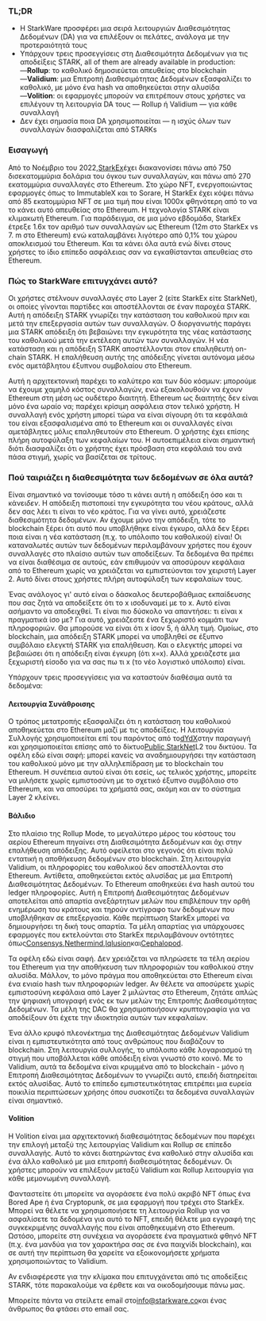### TL;DR

* Η StarkWare προσφέρει μια σειρά λειτουργιών Διαθεσιμότητας Δεδομένων (DA) για να επιλέξουν οι πελάτες, ανάλογα με την προτεραιότητά τους
* Υπάρχουν τρεις προσεγγίσεις στη Διαθεσιμότητα Δεδομένων για τις αποδείξεις STARK, all of them are already available in production:\
  —**Rollup**: το καθολικό δημοσιεύεται απευθείας στο blockchain\
  —**Validium**: μια Επιτροπή Διαθεσιμότητας Δεδομένων εξασφαλίζει το καθολικό, με μόνο ένα hash να αποθηκεύεται στην αλυσίδα\
  —**Volition**: οι εφαρμογές μπορούν να επιτρέπουν στους χρήστες να επιλέγουν τη λειτουργία DA τους — Rollup ή Validium — για κάθε συναλλαγή
* Δεν έχει σημασία ποια DA χρησιμοποιείται — η ισχύς όλων των συναλλαγών διασφαλίζεται από STARKs

### Εισαγωγή

Από το Νοέμβριο του 2022,[StarkEx](https://starkware.co/starkex/)έχει διακανονίσει πάνω από 750 δισεκατομμύρια δολάρια του όγκου των συναλλαγών, και πάνω από 270 εκατομμύρια συναλλαγές στο Ethereum. Στο χώρο NFT, ενεργοποιώντας εφαρμογές όπως το ImmutableX και το Sorare, Η StarkEx έχει κόψει πάνω από 85 εκατομμύρια NFT σε μια τιμή που είναι 1000x φθηνότερη από το να το κάνει αυτό απευθείας στο Ethereum. Η τεχνολογία STARK είναι κλιμακωτή Ethereum. Για παράδειγμα, σε μια μόνο εβδομάδα, StarkEx έτρεξε 1.6x τον αριθμό των συναλλαγών ως Ethereum (12m στο StarkEx vs 7. m στο Ethereum) ενώ καταλαμβάνει λιγότερο από 0,1% του χώρου αποκλεισμού του Ethereum. Και τα κάνει όλα αυτά ενώ δίνει στους χρήστες το ίδιο επίπεδο ασφάλειας σαν να εγκαθίστανται απευθείας στο Ethereum.

### Πώς το StarkWare επιτυγχάνει αυτό?

Οι χρήστες στέλνουν συναλλαγές στο Layer 2 (είτε StarkEx είτε StarkNet), οι οποίες γίνονται παρτίδες και αποστέλλονται σε έναν παροχέα STARK. Αυτή η απόδειξη STARK γνωρίζει την κατάσταση του καθολικού πριν και μετά την επεξεργασία αυτών των συναλλαγών. Ο διοργανωτής παράγει μια STARK απόδειξη ότι βεβαιώνει την εγκυρότητα της νέας κατάστασης του καθολικού μετά την εκτέλεση αυτών των συναλλαγών. Η νέα κατάσταση και η απόδειξη STARK αποστέλλονται στον επαληθευτή on-chain STARK. Η επαλήθευση αυτής της απόδειξης γίνεται αυτόνομα μέσω ενός αμετάβλητου έξυπνου συμβολαίου στο Ethereum.

Αυτή η αρχιτεκτονική παρέχει το καλύτερο και των δύο κόσμων: μπορούμε να έχουμε χαμηλό κόστος συναλλαγών, ενώ εξακολουθούν να έχουν Ethereum στη μέση ως ουδέτερο διαιτητή. Ethereum ως διαιτητής δεν είναι μόνο ένα ωραίο να; παρέχει κρίσιμη ασφάλεια στον τελικό χρήστη. Η συναλλαγή ενός χρήστη μπορεί τώρα να είναι σίγουρη ότι τα κεφάλαιά του είναι εξασφαλισμένα από το Ethereum και οι συναλλαγές είναι αμετάβλητες μόλις επαληθευτούν στο Ethereum. Ο χρήστης έχει επίσης πλήρη αυτοφύλαξη των κεφαλαίων του. Η αυτοεπιμέλεια είναι σημαντική διότι διασφαλίζει ότι ο χρήστης έχει πρόσβαση στα κεφάλαιά του ανά πάσα στιγμή, χωρίς να βασίζεται σε τρίτους.

### Πού ταιριάζει η διαθεσιμότητα των δεδομένων σε όλα αυτά?

Είναι σημαντικό να τονίσουμε τόσο τι κάνει αυτή η απόδειξη όσο και τι κάνει*δεν*. Η απόδειξη πιστοποιεί την εγκυρότητα του νέου κράτους, αλλά δεν σας λέει τι είναι το νέο κράτος. Για να γίνει αυτό, χρειάζεστε διαθεσιμότητα δεδομένων. Αν έχουμε μόνο την απόδειξη, τότε το blockchain ξέρει ότι αυτό που υποβλήθηκε είναι έγκυρο, αλλά δεν ξέρει ποια είναι η νέα κατάσταση (π.χ. το υπόλοιπο του καθολικού) είναι! Οι καταναλωτές αυτών των δεδομένων περιλαμβάνουν χρήστες που έχουν συναλλαγές στο πλαίσιο αυτών των αποδείξεων. Τα δεδομένα θα πρέπει να είναι διαθέσιμα σε αυτούς, εάν επιθυμούν να αποσύρουν κεφάλαια από το Ethereum χωρίς να χρειάζεται να εμπιστεύονται τον χειριστή Layer 2. Αυτό δίνει στους χρήστες πλήρη αυτοφύλαξη των κεφαλαίων τους.

Ένας ανάλογος γι' αυτό είναι ο δάσκαλος δευτεροβάθμιας εκπαίδευσης που σας ζητά να αποδείξετε ότι το x ισοδυναμεί με το x. Αυτό είναι ασήμαντο να αποδειχθεί. Τι είναι πιο δύσκολο να απαντήσει: τι είναι x πραγματικά ίσο με? Για αυτό, χρειάζεστε ένα ξεχωριστό κομμάτι των πληροφοριών. Θα μπορούσε να είναι ότι x ίσον 5, ή άλλη τιμή. Ομοίως, στο blockchain, μια απόδειξη STARK μπορεί να υποβληθεί σε έξυπνο συμβόλαιο ελεγκτή STARK για επαλήθευση. Και ο ελεγκτής μπορεί να βεβαιώσει ότι η απόδειξη είναι έγκυρη (ότι x=x). Αλλά χρειάζεστε μια ξεχωριστή είσοδο για να σας πω τι x (το νέο λογιστικό υπόλοιπο) είναι.

Υπάρχουν τρεις προσεγγίσεις για να καταστούν διαθέσιμα αυτά τα δεδομένα:

#### Λειτουργία Συνάθροισης

Ο τρόπος μετατροπής εξασφαλίζει ότι η κατάσταση του καθολικού αποθηκεύεται στο Ethereum μαζί με τις αποδείξεις. Η λειτουργία Συλλογής χρησιμοποιείται επί του παρόντος από το[dYdX](https://dydx.exchange/)στην παραγωγή και χρησιμοποιείται επίσης από το δίκτυο[Public StarkNet](http://starknet.io/)L2 του δικτύου. Τα οφέλη εδώ είναι σαφή: μπορεί κανείς να αναδημιουργήσει την κατάσταση του καθολικού μόνο με την αλληλεπίδραση με το blockchain του Ethereum. Η συνέπεια αυτού είναι ότι εσείς, ως τελικός χρήστης, μπορείτε να μιλήσετε χωρίς εμπιστοσύνη με το σχετικό έξυπνο συμβόλαιο στο Ethereum, και να αποσύρει τα χρήματά σας, ακόμη και αν το σύστημα Layer 2 κλείνει.

#### Βάλιδιο

Στο πλαίσιο της Rollup Mode, το μεγαλύτερο μέρος του κόστους του αερίου Ethereum πηγαίνει στη Διαθεσιμότητα Δεδομένων και όχι στην επαλήθευση απόδειξης. Αυτό οφείλεται στο γεγονός ότι είναι πολύ εντατική η αποθήκευση δεδομένων στο blockchain. Στη λειτουργία Validium, οι πληροφορίες του καθολικού δεν αποστέλλονται στο Ethereum. Αντίθετα, αποθηκεύεται εκτός αλυσίδας με μια Επιτροπή Διαθεσιμότητας Δεδομένων. Το Ethereum αποθηκεύει ένα hash αυτού του ledger πληροφορίες. Αυτή η Επιτροπή Διαθεσιμότητας Δεδομένων αποτελείται από απαρτία ανεξάρτητων μελών που επιβλέπουν την ορθή ενημέρωση του κράτους και τηρούν αντίγραφο των δεδομένων που υποβλήθηκαν σε επεξεργασία. Κάθε περίπτωση StarkEx μπορεί να δημιουργήσει τη δική τους απαρτία. Τα μέλη απαρτίας για υπάρχουσες εφαρμογές που εκτελούνται στο StarkEx περιλαμβάνουν οντότητες όπως[Consensys](https://consensys.net/),[Nethermind](https://nethermind.io/),[Iqlusion](https://iqlusion.io/)και[Cephalopod](https://cephalopod.equipment/).

Τα οφέλη εδώ είναι σαφή. Δεν χρειάζεται να πληρώσετε τα τέλη αερίου του Ethereum για την αποθήκευση των πληροφοριών του καθολικού στην αλυσίδα. Μάλλον, το μόνο πράγμα που αποθηκεύεται στο Ethereum είναι ένα ενιαίο hash των πληροφοριών ledger. Αν θέλετε να αποσύρετε χωρίς εμπιστοσύνη κεφάλαια από Layer 2 μιλώντας στο Ethereum, ζητάτε απλώς την ψηφιακή υπογραφή ενός εκ των μελών της Επιτροπής Διαθεσιμότητας Δεδομένων. Τα μέλη της DAC θα χρησιμοποιήσουν κρυπτογραφία για να αποδείξουν ότι έχετε την ιδιοκτησία αυτών των κεφαλαίων.

Ένα άλλο κρυφό πλεονέκτημα της Διαθεσιμότητας Δεδομένων Validium είναι η εμπιστευτικότητα από τους ανθρώπους που διαβάζουν το blockchain. Στη λειτουργία συλλογής, το υπόλοιπο κάθε λογαριασμού τη στιγμή που υποβάλλεται κάθε απόδειξη είναι γνωστό στο κοινό. Με το Validium, αυτά τα δεδομένα είναι κρυμμένα από το blockchain - μόνο η Επιτροπή Διαθεσιμότητας Δεδομένων το γνωρίζει αυτό, επειδή διατηρείται εκτός αλυσίδας. Αυτό το επίπεδο εμπιστευτικότητας επιτρέπει μια ευρεία ποικιλία περιπτώσεων χρήσης όπου συσκοτίζει τα δεδομένα συναλλαγών είναι σημαντικό.

#### Volition

Η Volition είναι μια αρχιτεκτονική διαθεσιμότητας δεδομένων που παρέχει την επιλογή μεταξύ της λειτουργίας Validium και Rollup σε επίπεδο συναλλαγής. Αυτό το κάνει διατηρώντας ένα καθολικό στην αλυσίδα και ένα άλλο καθολικό με μια επιτροπή διαθεσιμότητας δεδομένων. Οι χρήστες μπορούν να επιλέξουν μεταξύ Validium και Rollup λειτουργία για κάθε μεμονωμένη συναλλαγή.

Φανταστείτε ότι μπορείτε να αγοράσετε ένα πολύ ακριβό NFT όπως ένα Bored Ape ή ένα Cryptopunk, σε μια εφαρμογή που τρέχει στο StarkEx. Μπορεί να θέλετε να χρησιμοποιήσετε τη λειτουργία Rollup για να ασφαλίσετε τα δεδομένα για αυτό το NFT, επειδή θέλετε μια εγγραφή της συγκεκριμένης συναλλαγής που είναι αποθηκευμένη στο Ethereum. Ωστόσο, μπορείτε στη συνέχεια να αγοράσετε ένα πραγματικά φθηνό NFT (π.χ. ένα μανδύα για τον χαρακτήρα σας σε ένα παιχνίδι blockchain), και σε αυτή την περίπτωση θα χαρείτε να εξοικονομήσετε χρήματα χρησιμοποιώντας το Validium.

Αν ενδιαφέρεστε για την κλίμακα που επιτυγχάνεται από τις αποδείξεις STARK, τότε παρακαλούμε να έρθετε και να οικοδομήσουμε πάνω μας.



Μπορείτε πάντα να στείλετε email στο[info@starkware.co](mailto:info@starkware.co)και ένας άνθρωπος θα φτάσει στο email σας.